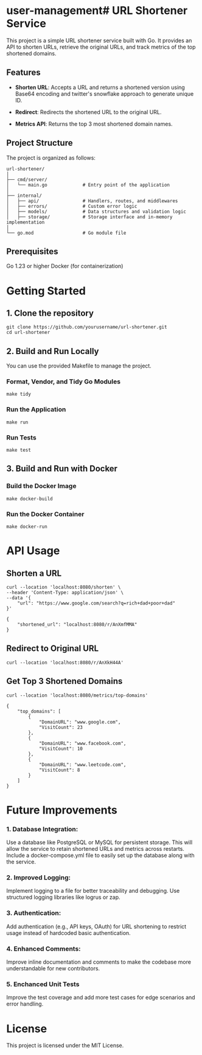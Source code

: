 # user-management# URL Shortener Service
This project is a simple URL shortener service built with Go. It provides an API to shorten URLs, retrieve the original URLs, and track metrics of the top shortened domains.

## Features
* __Shorten URL__: Accepts a URL and returns a shortened version using Base64 encoding and twitter's snowflake approach to generate unique ID.

* __Redirect__: Redirects the shortened URL to the original URL.

* __Metrics API__: Returns the top 3 most shortened domain names.

## Project Structure
The project is organized as follows:
```
url-shortener/
│
├── cmd/server/
│   └── main.go             # Entry point of the application
│
├── internal/
│   ├── api/                # Handlers, routes, and middlewares
│   ├── errors/             # Custom error logic
│   ├── models/             # Data structures and validation logic
│   ├── storage/            # Storage interface and in-memory implementation
│
└── go.mod                  # Go module file
```
## Prerequisites
Go 1.23 or higher
Docker (for containerization)

# Getting Started
## 1. Clone the repository
```
git clone https://github.com/yourusername/url-shortener.git
cd url-shortener
```
## 2. Build and Run Locally
You can use the provided Makefile to manage the project.
### Format, Vendor, and Tidy Go Modules
```
make tidy
```
### Run the Application
```
make run
```
### Run Tests
```
make test
```
## 3. Build and Run with Docker
### Build the Docker Image
```
make docker-build
```
### Run the Docker Container
```
make docker-run
```
# API Usage
## Shorten a URL
```
curl --location 'localhost:8080/shorten' \
--header 'Content-Type: application/json' \
--data '{
    "url": "https://www.google.com/search?q=rich+dad+poor+dad"
}'
```
```
{
    "shortened_url": "localhost:8080/r/AnXmfMMA"
}
```
## Redirect to Original URL
```
curl --location 'localhost:8080/r/AnXkH44A'
```
## Get Top 3 Shortened Domains
```
curl --location 'localhost:8080/metrics/top-domains'
```
```
{
    "top_domains": [
        {
            "DomainURL": "www.google.com",
            "VisitCount": 23
        },
        {
            "DomainURL": "www.facebook.com",
            "VisitCount": 10
        },
        {
            "DomainURL": "www.leetcode.com",
            "VisitCount": 8
        }
    ]
}
```
# Future Improvements
### 1. Database Integration:
Use a database like PostgreSQL or MySQL for persistent storage. This will allow the service to retain shortened URLs and metrics across restarts.
Include a docker-compose.yml file to easily set up the database along with the service.
### 2. Improved Logging:
Implement logging to a file for better traceability and debugging.
Use structured logging libraries like logrus or zap.
### 3. Authentication:
Add authentication (e.g., API keys, OAuth) for URL shortening to restrict usage instead of hardcoded basic authentication.
### 4. Enhanced Comments:
Improve inline documentation and comments to make the codebase more understandable for new contributors.
### 5. Enchanced Unit Tests
Improve the test coverage and add more test cases for edge scenarios and error handling. 

# License
This project is licensed under the MIT License.

